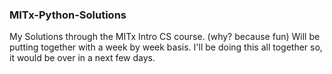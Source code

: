 ### MITx-Python-Solutions
My Solutions through the MITx Intro CS course. (why? because fun)
Will be putting together with a week by week basis.
I'll be doing this all together so, it would be over in a next few days.
